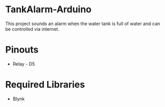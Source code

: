 # TankAlarm-Arduino
This project sounds an alarm when the water tank is full of water and can be controlled via internet.

# Pinouts
- Relay - D5

# Required Libraries
 - Blynk

